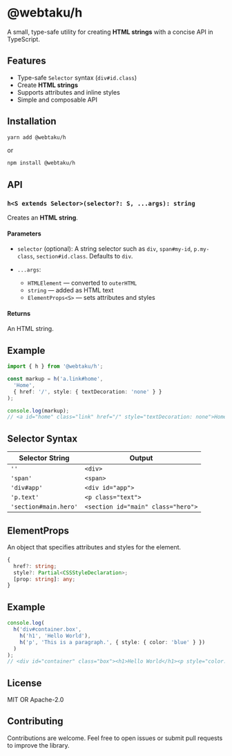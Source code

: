 # @webtaku/h

A small, type-safe utility for creating **HTML strings** with a concise API in TypeScript.

## Features

* Type-safe `Selector` syntax (`div#id.class`)
* Create **HTML strings**
* Supports attributes and inline styles
* Simple and composable API

## Installation

```bash
yarn add @webtaku/h
```

or

```bash
npm install @webtaku/h
```

## API

### `h<S extends Selector>(selector?: S, ...args): string`

Creates an **HTML string**.

#### Parameters

* `selector` (optional): A string selector such as `div`, `span#my-id`, `p.my-class`, `section#id.class`. Defaults to `div`.
* `...args`:

  * `HTMLElement` — converted to `outerHTML`
  * `string` — added as HTML text
  * `ElementProps<S>` — sets attributes and styles

#### Returns

An HTML string.

## Example

```ts
import { h } from '@webtaku/h';

const markup = h('a.link#home', 
  'Home',
  { href: '/', style: { textDecoration: 'none' } }
);

console.log(markup);
// <a id="home" class="link" href="/" style="textDecoration: none">Home</a>
```

## Selector Syntax

| Selector String       | Output                             |
| --------------------- | ---------------------------------- |
| `''`                  | `<div>`                            |
| `'span'`              | `<span>`                           |
| `'div#app'`           | `<div id="app">`                   |
| `'p.text'`            | `<p class="text">`                 |
| `'section#main.hero'` | `<section id="main" class="hero">` |

## ElementProps

An object that specifies attributes and styles for the element.

```ts
{
  href?: string;
  style?: Partial<CSSStyleDeclaration>;
  [prop: string]: any;
}
```

## Example

```ts
console.log(
  h('div#container.box', 
    h('h1', 'Hello World'),
    h('p', 'This is a paragraph.', { style: { color: 'blue' } })
  )
);
// <div id="container" class="box"><h1>Hello World</h1><p style="color: blue">This is a paragraph.</p></div>
```

## License

MIT OR Apache-2.0

## Contributing

Contributions are welcome. Feel free to open issues or submit pull requests to improve the library.
